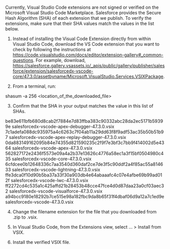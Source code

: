 Currently, Visual Studio Code extensions are not signed or verified on the
Microsoft Visual Studio Code Marketplace. Salesforce provides the Secure Hash
Algorithm (SHA) of each extension that we publish. To verify the extensions,
make sure that their SHA values match the values in the list below.

1. Instead of installing the Visual Code Extension directly from within Visual
   Studio Code, download the VS Code extension that you want to check by
   following the instructions at
   https://code.visualstudio.com/docs/editor/extension-gallery#_common-questions.
   For example, download,
   https://salesforce.gallery.vsassets.io/_apis/public/gallery/publisher/salesforce/extension/salesforcedx-vscode-core/47.3.0/assetbyname/Microsoft.VisualStudio.Services.VSIXPackage.

2. From a terminal, run:

shasum -a 256 <location_of_the_downloaded_file>

3. Confirm that the SHA in your output matches the value in this list of SHAs.

be83e611bfb680d8cab2f7884e7d83ffba383c90332abc28da2ec5171b59399e  salesforcedx-vscode-apex-debugger-47.3.0.vsix
7c1adefa088dc935975a4c6263c7f04ab11a29dd63f8f9adf53ac35b50b51b97  salesforcedx-vscode-apex-replay-debugger-47.3.0.vsix
0da883149162095b84e74355d821590235c2f9f7e3bf3c7bb9f414002d5e4364  salesforcedx-vscode-apex-47.3.0.vsix
562827172e2436f5573e09a4a2b37e13626c4776a58ec1a3f15bf0504980c435  salesforcedx-vscode-core-47.3.0.vsix
6cfdcee0b12648336c7aa3540d360daf2ce7de3f5c90ddf2a4f85ac55a814633  salesforcedx-vscode-lightning-47.3.0.vsix
ffe3dca0f10d90b5ba37a33f30a903db4e64abaaafc4c07e4afbe69b99ad012f  salesforcedx-vscode-lwc-47.3.0.vsix
ff2272cd4c535a1c425affd21b28453b48cce47fce4d0d87daa23a0cf03aec32  salesforcedx-vscode-visualforce-47.3.0.vsix
a94bcc9180e18292b7ce515e98a182fbc9da8b65f31f4dbaf06d9a12a7c1ed9e  salesforcedx-vscode-47.3.0.vsix


4. Change the filename extension for the file that you downloaded from .zip to
.vsix.

5. In Visual Studio Code, from the Extensions view, select ... > Install from
VSIX.

6. Install the verified VSIX file.
